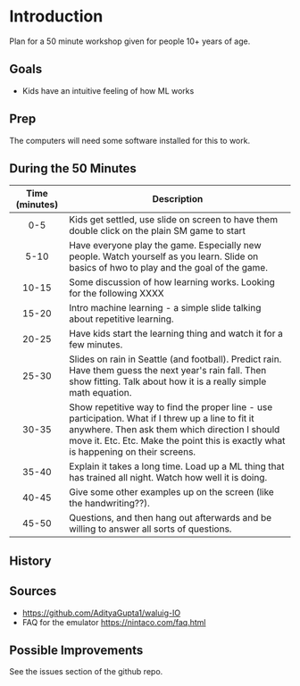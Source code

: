 # Introduction

Plan for a 50 minute workshop given for people 10+ years of age.

## Goals

- Kids have an intuitive feeling of how ML works

## Prep

The computers will need some software installed for this to work.

## During the 50 Minutes

| Time (minutes) | Description |
| :-----------------: | ---------- |
| 0-5 | Kids get settled, use slide on screen to have them double click on the plain SM game to start|
| 5-10 | Have everyone play the game. Especially new people. Watch yourself as you learn. Slide on basics of hwo to play and the goal of the game. |
| 10-15 | Some discussion of how learning works. Looking for the following XXXX |
| 15-20 | Intro machine learning - a simple slide talking about repetitive learning. |
| 20-25 | Have kids start the learning thing and watch it for a few minutes. |
| 25-30 | Slides on rain in Seattle (and football). Predict rain. Have them guess the next year's rain fall. Then show fitting. Talk about how it is a really simple math equation. |
| 30-35 | Show repetitive way to find the proper line - use participation. What if I threw up a line to fit it anywhere. Then ask them which direction I should move it. Etc. Etc. Make the point this is exactly what is happening on their screens. |
| 35-40 | Explain it takes a long time. Load up a ML thing that has trained all night. Watch how well it is doing. |
| 40-45 | Give some other examples up on the screen (like the handwriting??). |
| 45-50 | Questions, and then hang out afterwards and be willing to answer all sorts of questions. |

## History

## Sources

- https://github.com/AdityaGupta1/waluig-IO
- FAQ for the emulator https://nintaco.com/faq.html

## Possible Improvements

See the issues section of the github repo.